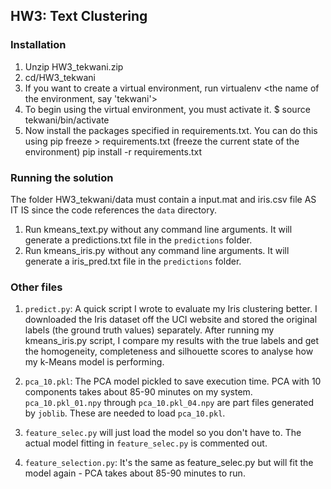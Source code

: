 ## HW3: Text Clustering

### Installation

1. Unzip HW3_tekwani.zip
2. cd/HW3_tekwani
3. If you want to create a virtual environment, run virtualenv <the name of the environment, say 'tekwani'>
4. To begin using the virtual environment, you must activate it.
   $ source tekwani/bin/activate
5. Now install the packages specified in requirements.txt. You can do this using
   pip freeze > requirements.txt (freeze the current state of the environment)
   pip install -r requirements.txt


### Running the solution

The folder HW3_tekwani/data must contain a input.mat and iris.csv file AS IT IS since the code references the `data` directory.


1. Run kmeans_text.py without any command line arguments. It will generate a predictions.txt file in the `predictions` folder.
2. Run kmeans_iris.py without any command line arguments. It will generate a iris_pred.txt file in the `predictions` folder.



### Other files

1. `predict.py`: A quick script I wrote to evaluate my Iris clustering better. I downloaded the Iris dataset off the UCI website and stored the original labels (the ground truth values)
separately. After running my kmeans_iris.py script, I compare my results with the true labels and get the homogeneity, completeness and silhouette scores to analyse how my k-Means model is performing.

2. `pca_10.pkl`: The PCA model pickled to save execution time. PCA with 10 components takes about 85-90 minutes on my system.
`pca_10.pkl_01.npy` through `pca_10.pkl_04.npy` are part files generated by `joblib`. These are needed to load `pca_10.pkl`.

3. `feature_selec.py` will just load the model so you don't have to. The actual model fitting in `feature_selec.py` is commented out.

4. `feature_selection.py`: It's the same as feature_selec.py but will fit the model again - PCA takes about 85-90 minutes to run.

